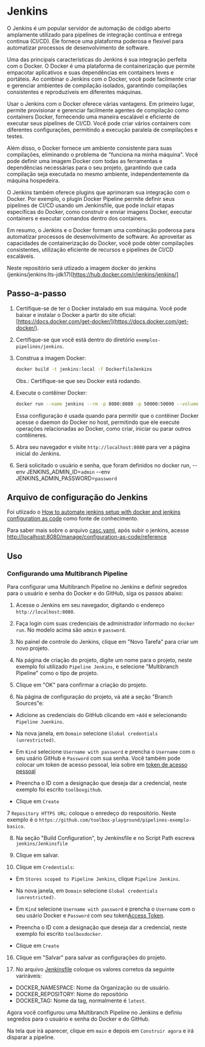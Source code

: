 # Jenkins

O Jenkins é um popular servidor de automação de código aberto amplamente utilizado para pipelines de integração contínua e entrega contínua (CI/CD). Ele fornece uma plataforma poderosa e flexível para automatizar processos de desenvolvimento de software.

Uma das principais características do Jenkins é sua integração perfeita com o Docker. O Docker é uma plataforma de containerização que permite empacotar aplicativos e suas dependências em containers leves e portáteis. Ao combinar o Jenkins com o Docker, você pode facilmente criar e gerenciar ambientes de compilação isolados, garantindo compilações consistentes e reproduzíveis em diferentes máquinas.

Usar o Jenkins com o Docker oferece várias vantagens. Em primeiro lugar, permite provisionar e gerenciar facilmente agentes de compilação como containers Docker, fornecendo uma maneira escalável e eficiente de executar seus pipelines de CI/CD. Você pode criar vários containers com diferentes configurações, permitindo a execução paralela de compilações e testes.

Além disso, o Docker fornece um ambiente consistente para suas compilações, eliminando o problema de "funciona na minha máquina". Você pode definir uma imagem Docker com todas as ferramentas e dependências necessárias para o seu projeto, garantindo que cada compilação seja executada no mesmo ambiente, independentemente da máquina hospedeira.

O Jenkins também oferece plugins que aprimoram sua integração com o Docker. Por exemplo, o plugin Docker Pipeline permite definir seus pipelines de CI/CD usando um Jenkinsfile, que pode incluir etapas específicas do Docker, como construir e enviar imagens Docker, executar containers e executar comandos dentro dos containers.

Em resumo, o Jenkins e o Docker formam uma combinação poderosa para automatizar processos de desenvolvimento de software. Ao aproveitar as capacidades de containerização do Docker, você pode obter compilações consistentes, utilização eficiente de recursos e pipelines de CI/CD escaláveis.

Neste repositório será utlizado a imagem docker do jenkins (jenkins/jenkins:lts-jdk17)[https://hub.docker.com/r/jenkins/jenkins/]

## Passo-a-passo

1. Certifique-se de ter o Docker instalado em sua máquina. Você pode baixar e instalar o Docker a partir do site oficial: [https://docs.docker.com/get-docker/](https://docs.docker.com/get-docker/).

2. Certifique-se que você está dentro do diretório `exemplos-pipelines/jenkins`.

3. Construa a imagem Docker:
    ```bash
    docker build -t jenkins:local -f DockerfileJenkins
    ```
    Obs.: Certifique-se que seu Docker está rodando.

4. Execute o contêiner Docker:
    ```bash
    docker run --name jenkins --rm -p 8080:8080 -p 50000:50000 --volume jenkins-data:/var/jenkins_home --volume /var/run/docker.sock:/var/run/docker.sock --env JENKINS_ADMIN_ID=admin --env JENKINS_ADMIN_PASSWORD=password jenkins:local
    ```
    Essa configuração é usada quando para permitir que o contêiner Docker acesse o daemon do Docker no host, permitindo que ele execute operações relacionadas ao Docker, como criar, iniciar ou parar outros contêineres.

5. Abra seu navegador e visite `http://localhost:8080` para ver a página inicial do Jenkins.

6. Será solicitado o usuário e senha, que foram definidos no docker run, --env JENKINS_ADMIN_ID=`admin` --env JENKINS_ADMIN_PASSWORD=`password`

## Arquivo de configuração do Jenkins

Foi utlizado o [How to automate jenkins setup with docker and jenkins configuration as code](https://www.digitalocean.com/community/tutorials/how-to-automate-jenkins-setup-with-docker-and-jenkins-configuration-as-code) como fonte de conhecimento.

Para saber mais sobre o arquivo [casc.yaml](casc.yaml]), após subir o jenkins, acesse [http://localhost:8080/manage/configuration-as-code/reference](http://localhost:8080/manage/configuration-as-code/reference)

## Uso

### Configurando uma Multibranch Pipeline

Para configurar uma Multibranch Pipeline no Jenkins e definir segredos para o usuário e senha do Docker e do GitHub, siga os passos abaixo:

1. Acesse o Jenkins em seu navegador, digitando o endereço `http://localhost:8080`.

2. Faça login com suas credenciais de administrador informado no `docker run`. No modelo acima são `admin` e `password`.

3. No painel de controle do Jenkins, clique em "Novo Tarefa" para criar um novo projeto.

4. Na página de criação do projeto, digite um nome para o projeto, neste exemplo foi utilizado `Pipeline Jenkins`, e selecione "Multibranch Pipeline" como o tipo de projeto.

5. Clique em "OK" para confirmar a criação do projeto.

6. Na página de configuração do projeto, vá até a seção "Branch Sources"e:

- Adicione as credenciais do GitHub clicando em `+Add` e selecionando `Pipeline Juenkins`.

- Na nova janela, em `Domain` selecione `Global credentials (unrestricted)`.

- Em `Kind` selecione `Username with password` e prencha o `Username` com o seu usário GitHub e `Password` com sua senha. Você também pode colocar um token de acesso pessoal, leia sobre em [token de acesso pessoal](https://docs.github.com/pt/authentication/keeping-your-account-and-data-secure/managing-your-personal-access-tokens)

- Preencha o ID com a designação que deseja dar a credencial, neste exemplo foi escrito `toolboxgithub`.

- Clique em `Create`

7 `Repository HTTPS URL`: coloque o enredeço do respositório. Neste exemplo é o `https://github.com/toolbox-playground/pipelines-exemplo-basico`.

8. Na seção "Build Configuration", by Jenkinsfile e no Script Path escreva `jenkins/Jenkinsfile`

9. Clique em salvar.

10. Clique em `Credentials`:

- Em `Stores scoped to Pipeline Jenkins`, clique `Pipeline Jenkins`.

- Na nova janela, em `Domain` selecione `Global credentials (unrestricted)`.

- Em `Kind` selecione `Username with password` e prencha o `Username` com o seu usário Docker e `Password` com seu token[Access Token](https://docs.docker.com/security/for-developers/access-tokens/).

- Preencha o ID com a designação que deseja dar a credencial, neste exemplo foi escrito `toolboxdocker`.

- Clique em `Create`

16. Clique em "Salvar" para salvar as configurações do projeto.

17. No arquivo [Jenkinsfile](./Jenkinsfile) coloque os valores corretos da seguinte variráveis:
- DOCKER_NAMESPACE: Nome da Organização ou de usuário.
- DOCKER_REPOSITORY: Nome do repositório
- DOCKER_TAG: Nome da tag, normalmente é `latest`.

Agora você configurou uma Multibranch Pipeline no Jenkins e definiu segredos para o usuário e senha do Docker e do GitHub. 

Na tela que irá aparecer, clique em `main` e depois em `Construir agora` e irá disparar a pipeline.
